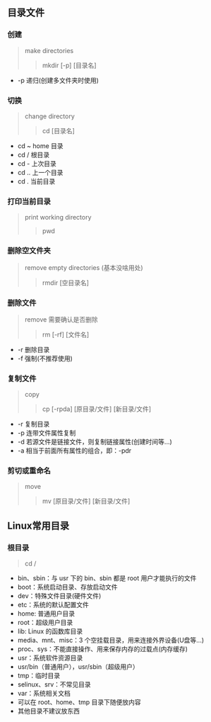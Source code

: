 ## 目录文件

### 创建
> make directories
> > mkdir [-p] [目录名]
* -p 递归(创建多文件夹时使用)


### 切换
> change directory
> > cd [目录名]
- cd ~ home 目录
- cd / 根目录
- cd - 上次目录
- cd .. 上一个目录
- cd . 当前目录 


### 打印当前目录
> print working directory
> > pwd


### 删除空文件夹
> remove empty directories (基本没啥用处)
> > rmdir [空目录名] 


### 删除文件
> remove 需要确认是否删除
> > rm [-rf] [文件名]
- -r 删除目录
- -f 强制(不推荐使用)


### 复制文件
> copy 
> > cp [-rpda] [原目录/文件] [新目录/文件]
- -r 复制目录
- -p 连带文件属性复制
- -d 若源文件是链接文件，则复制链接属性(创建时间等...)
- -a 相当于前面所有属性的组合，即：-pdr


### 剪切或重命名
> move
> > mv [原目录/文件] [新目录/文件]


## Linux常用目录
### 根目录
> cd /
- bin、sbin：与 usr 下的 bin、sbin 都是 root 用户才能执行的文件
- boot：系统启动目录、存放启动文件
- dev：特殊文件目录(硬件文件)
- etc：系统的默认配置文件
- home: 普通用户目录
- root：超级用户目录
- lib: Linux 的函数库目录
- media、mnt、misc：3 个空挂载目录，用来连接外界设备(U盘等...)
- proc、sys：不能直接操作、用来保存内存的过载点(内存缓存)
- usr：系统软件资源目录
- usr/bin（普通用户），usr/sbin（超级用户）
- tmp：临时目录
- selinux、srv：不常见目录
- var：系统相关文档
- 可以在 root、home、tmp 目录下随便放内容
- 其他目录不建议放东西
